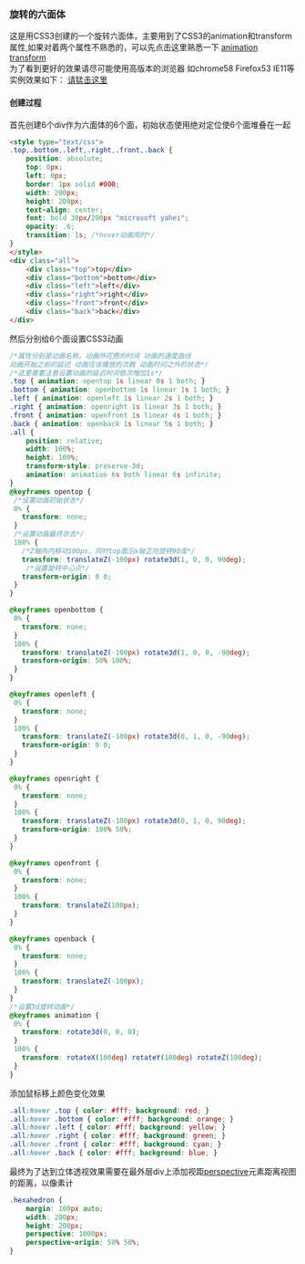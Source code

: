 ### 旋转的六面体
这是用CSS3创建的一个旋转六面体，主要用到了CSS3的animation和transform属性,如果对着两个属性不熟悉的，可以先点击这里熟悉一下 [animation](http://www.w3school.com.cn/cssref/pr_animation.asp) [transform](http://www.w3school.com.cn/cssref/pr_transform.asp)   
为了看到更好的效果请尽可能使用高版本的浏览器 如chrome58 Firefox53 IE11等  
实例效果如下：  [请猛击这里](http://www.jesse131.cn/hexahedron/index.html)

#### 创建过程
首先创建6个div作为六面体的6个面，初始状态使用绝对定位使6个面堆叠在一起
```html
<style type="text/css">
.top,.bottom,.left,.right,.front,.back { 
    position: absolute; 
    top: 0px; 
    left: 0px; 
    border: 1px solid #000; 
    width: 200px; 
    height: 200px; 
    text-align: center; 
    font: bold 30px/200px "microsoft yahei"; 
    opacity: .6; 
    transition: 1s; /*hover动画用时*/
}
</style>
<div class="all">
    <div class="top">top</div>
    <div class="bottom">bottom</div>
    <div class="left">left</div>
    <div class="right">right</div>
    <div class="front">front</div>
    <div class="back">back</div>
</div>
```
然后分别给6个面设置CSS3动画
```css
/*属性分别是动画名称，动画所花费的时间 动画的速度曲线 
动画开始之前的延迟 动画应该播放的次数 动画时间之外的状态*/
/*这里需要注意设置动画的延迟时间依次增加1s*/
.top { animation: opentop 1s linear 0s 1 both; }
.bottom { animation: openbottom 1s linear 1s 1 both; }
.left { animation: openleft 1s linear 2s 1 both; }
.right { animation: openright 1s linear 3s 1 both; }
.front { animation: openfront 1s linear 4s 1 both; }
.back { animation: openback 1s linear 5s 1 both; }
.all { 
    position: relative; 
    width: 100%; 
    height: 100%; 
    transform-style: preserve-3d; 
    animation: animation 6s both linear 6s infinite; 
}
@keyframes opentop {
 /*设置动画初始状态*/
 0% {
   transform: none;
 }
 /*设置动画最终状态*/
 100% {
   /*Z轴向内移动100px，同时top面沿x轴正向旋转90度*/
   transform: translateZ(-100px) rotate3d(1, 0, 0, 90deg);
    /*设置旋转中心点*/
   transform-origin: 0 0;
 }
}

@keyframes openbottom {
 0% {
   transform: none;
 }
 100% {
   transform: translateZ(-100px) rotate3d(1, 0, 0, -90deg);
   transform-origin: 50% 100%;
 }
}

@keyframes openleft {
 0% {
   transform: none;
 }
 100% {
   transform: translateZ(-100px) rotate3d(0, 1, 0, -90deg);
   transform-origin: 0 0;
 }
}

@keyframes openright {
 0% {
   transform: none;
 }
 100% {
   transform: translateZ(-100px) rotate3d(0, 1, 0, 90deg);
   transform-origin: 100% 50%;
 }
}

@keyframes openfront {
 0% {
   transform: none;
 }
 100% {
   transform: translateZ(100px);
 }
}

@keyframes openback {
 0% {
   transform: none;
 }
 100% {
   transform: translateZ(-100px);
 }
}
/*设置3d旋转动画*/
@keyframes animation {
 0% {
   transform: rotate3d(0, 0, 0);
 }
 100% {
   transform: rotateX(180deg) rotateY(180deg) rotateZ(180deg);
 }
}
```
添加鼠标移上颜色变化效果
```css
.all:hover .top { color: #fff; background: red; }
.all:hover .bottom { color: #fff; background: orange; }
.all:hover .left { color: #fff; background: yellow; }
.all:hover .right { color: #fff; background: green; }
.all:hover .front { color: #fff; background: cyan; }
.all:hover .back { color: #fff; background: blue; }
```
最终为了达到立体透视效果需要在最外层div上添加视距[perspective](http://www.w3school.com.cn/cssref/pr_perspective.asp)元素距离视图的距离，以像素计
```css
.hexahedron { 
    margin: 100px auto;
    width: 200px; 
    height: 200px;
    perspective: 1000px;
    perspective-origin: 50% 50%;  
}
```